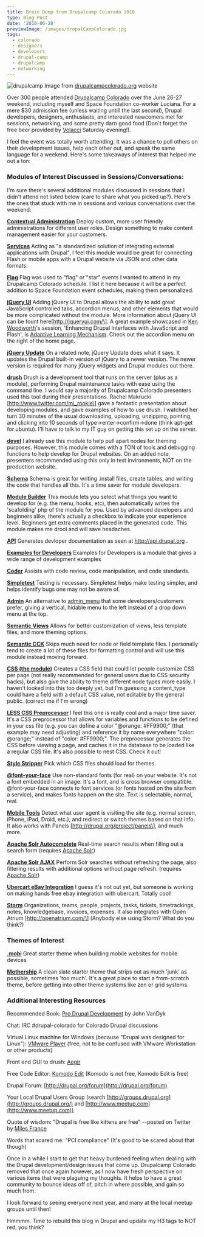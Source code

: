 ```yaml
---
title: Brain Dump from Drupalcamp Colorado 2010
type: Blog Post
date: '2010-06-28'
previewImage: /images/dropalCampColorado.jpg
tags:
  - colorado
  - designers
  - developers
  - drupal-camp
  - drupalcamp
  - networking
---
```

![drupalcamp](/sites/default/files/blog/blog/wp-content/uploads/2010/06/drupalcamp.gif) Image from [drupalcampcolorado.org](http://drupalcampcolorado.org) website

Over 300 people attended [Drupalcamp Colorado](http://drupalcampcolorado.org/) over the June 26-27 weekend, including myself and Space Foundation co-worker Luciana. For a mere $30 admission fee (unless waiting untill the last second), Drupal developers, designers, enthusiasts, and interested newcomers met for sessions, networking, and some pretty darn good food (Don't forget the free beer provided by [Volacci](http://www.volacci.com/) Saturday evening!).

I feel the event was totally worth attending. It was a chance to poll others on their development issues, help each other out, and speak the same language for a weekend. Here's some takeaways of interest that helped me out a ton:

### Modules of Interest Discussed in Sessions/Conversations:

I'm sure there's several additional modules discussed in sessions that I didn't attend not listed below (care to share what you picked up?). Here's the ones that stuck with me in sessions and various conversations over the weekend:

**[Contextual Administration](http://drupal.org/project/context_admin)** Deploy custom, more user friendly administrations for different user roles. Design something to make content management easier for your customers.

**[Services](http://drupal.org/project/services)** Acting as "a standardized solution of integrating external applications with Drupal", I feel this module would be great for connecting Flash or mobile apps with a Drupal website via JSON and other data formats.

**[Flag](http://drupal.org/project/flag)** Flag was used to "flag" or "star" events I wanted to attend in my Drupalcamp Colorado schedule. I list it here because it will be a perfect addition to Space Foundation event schedules, making them personalized.

**[jQuery UI](http://drupal.org/project/jquery_ui)** Adding jQuery UI to Drupal allows the ability to add great JavaScript controlled tabs, accordion menus, and other elements that would be more complicated without the module. More information about jQuery UI can be fount here\[http://jqueryui.com/\]. A great example showcased in [Ken Woodworth](http://twitter.com/kenwoodworth)'s session, 'Enhancing Drupal Interfaces with JavaScript and Flash', is [Adaptive Learning Mechanism](http://www.adaptationlearning.net/). Check out the accordion menu on the right of the home page.

**[jQuery Update](http://drupal.org/project/jquery_update)** On a related note, jQuery Update does what it says. It updates the Drupal built-in version of jQuery to a newer version. The newer version is required for many jQuery widgets and Drupal modules out there.

**[drush](http://drupal.org/project/drush)** Drush is a development tool that runs on the server (plus as a module), performing Drupal maintenance tasks with ease using the command line. I would say a majority of Drupalcamp Colorado presenters used this tool during their presentations. Rachel Makrucki \[http://www.twitter.com/m\_rookie\] gave a fantastic presentation about developing modules, and gave examples of how to use drush. I watched her turn 30 minutes of the usual downloading, uploading, unzipping, pointing, and clicking into 10 seconds of type->enter->confirm->done (think apt-get for ubuntu). I'll have to talk to my IT guy on getting this set up on the server.

**[devel](http://drupal.org/project/devel)** I already use this module to help pull apart nodes for theming purposes. However, this module comes with a TON of tools and debugging functions to help develop for Drupal websites. On an added note, presenters recommended using this only in test invironments, NOT on the production website.

**[Schema](http://drupal.org/project/schema)** Schema is great for writing .install files, create tables, and writing the code that handles all this. It's a time saver for module developers.

**[Module Builder](http://drupal.org/project/module_builder)** This module lets you select what things you want to develop for (e.g. the menu, hooks, etc), then automatically writes the 'scafolding' php of the module for you. Used by advanced developers and beginners alike, there's actually a checkbox to indicate your experience level. Beginners get extra comments placed in the generated code. This module makes me drool and will save headaches.

**[API](http://drupal.org/project/api)** Generates devloper documentation as seen at http://api.drupal.org .

**[Examples for Developers](http://drupal.org/project/examples)** Examples for Developers is a module that gives a wide range of development examples

**[Coder](http://drupal.org/project/coder)** Assists with code review, code manipulation, and code standards.

**[Simpletest](http://drupal.org/project/simpletest)** Testing is necessary. Simpletest helps make testing simpler, and helps identify bugs one may not be aware of.

**[Admin](http://drupal.org/project/admin)** An alternative to [admin\_menu](http://drupal.org/project/admin_menu) that some developers/customers prefer, giving a vertical, hidable menu to the left instead of a drop down menu at the top.

**[Semantic Views](http://drupal.org/project/semanticviews)** Allows for better customization of views, less template files, and more theming options.

**[Semantic CCK](http://drupal.org/project/semantic_cck)** Skips much need for node or field template files. I personally tend to create a lot of these files for formatting control and will use this module instead moving forward.

**[CSS (the module)](http://drupal.org/project/css)** Creates a CSS field that could let people customize CSS per page (not really recommended for general users due to CSS security hacks), but also give the ability to theme different node types more easily. I haven't looked into this too deeply yet, but I'm guessing a content\_type could have a field with a default CSS value, not editable by the general public. (correct me if I'm wrong)

**[LESS CSS Preprocessor](http://drupal.org/project/less)** I feel this one is really cool and a major time saver. It's a CSS preprocessor that allows for variables and functions to be defined in your css file (e.g. you can define a color "@orange: #FF9900;" (that example may need adjusting) and reference it by name everywhere "color: @orange;" instead of "color: #FF9900;". The preprocessor generates the CSS before viewing a page, and caches it in the database to be loaded like a regular CSS file. It's also possible to nest CSS. Check it out!

**[Style Stripper](http://drupal.org/project/stylestripper)** Pick which CSS files should load for themes.

**[@font-your-face](http://drupal.org/project/fontyourface)** Use non-standard fonts (for real) on your website. It's not a font embedded in an image. It's a font, and is cross browser compatible. @font-your-face connects to font services (or fonts hosted on the site from a service), and makes fonts happen on the site. Text is selectable, normal, real.

**[Mobile Tools](http://drupal.org/project/mobile_tools)** Detect what user agent is visiting the site (e.g. normal screen, iPhone, iPad, Droid, etc.), and redirect or switch themes based on that info. It also works with Panels \[http://drupal.org/project/panels\], and much more.

**[Apache Solr Autocomplete](http://drupal.org/project/apachesolr_autocomplete)** Real-time search results when filling out a search form (requires [Apache Solr](http://lucene.apache.org/solr/))

**[Apache Solr AJAX](http://drupal.org/project/apachesolr_ajax)** Perform Solr searches without refreshing the page, also filtering results with additional options without page refresh. (requires [Apache Solr](http://lucene.apache.org/solr/))

**[Ubercart eBay Integration](http://drupal.org/project/uc_ebay)** I guess it's not out yet, but someone is working on making hands free ebay integration with ubercart. Totally cool!

**[Storm](http://drupal.org/project/storm)** Organizations, teams, people, projects, tasks, tickets, timetrackings, notes, knowledgebase, invoices, expenses. It also integrates with Open Atrium \[http://openatrium.com/\] (Anybody else using Storm? What do you think?)

### Themes of Interest

**[.mobi](http://drupal.org/project/mobi)** Great starter theme when building mobile websites for mobile devices

**[Mothership](http://drupal.org/project/mothership)** A clean slate starter theme that strips out as much 'junk' as possible, sometimes 'too much'. It's a great place to start a from-scratch theme, before getting into other theme systems like zen or grid systems.

### Additional Interesting Resources

Recommended Book: [Pro Drupal Development](http://www.drupalbook.com/code-drupal-like-a-pro) by John VanDyk

Chat: IRC #drupal-colorado for Colorado Drupal discussions

Virtual Linux machine for Windows (because "Drupal was designed for Linux"): [VMware Player](http://downloads.vmware.com/d/info/desktop_downloads/vmware_player/3_0) (free, not to be confused with VMware Workstation or other products)

Front end GUI to drush: [Aegir](http://groups.drupal.org/hostmaster2)

Free Code Editor: [Komodo Edit](http://www.activestate.com/komodo-edit/downloads) (Komodo is not free, Komodo Edit is free)

Drupal Forum: [http://drupal.org/forum](http://drupal.org/forum)

Your Local Drupal Users Group (search [http://groups.drupal.org](http://groups.drupal.org/) and [http://www.meetup.com](http://www.meetup.com))

Quote of wisdom: "Drupal is free like kittens are free" --posted on Twitter by [Miles France](http://twitter.com/protitude)

Words that scared me: "PCI compliance" (It's good to be scared about that though)

Once in a while I start to get that heavy burdened feeling when dealing with the Drupal development/design issues that come up. Drupalcamp Colorado removed that once again however, as I now have fresh perspective on various items that were plaguing my thoughts. It helps to have a great community to bounce ideas off of, pitch in where possible, and gain so much from.

I look forward to seeing everyone next year, and many at the local meetup groups until then!

Hmmmm. Time to rebuild this blog in Drupal and update my H3 tags to NOT red, you think?
